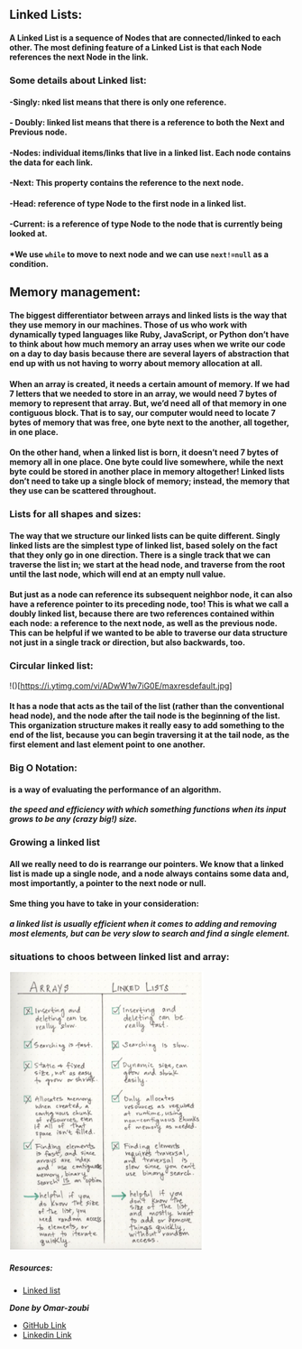 ## Linked Lists:
#### A Linked List is a sequence of Nodes that are connected/linked to each other. The most defining feature of a Linked List is that each Node references the next Node in the link.
### Some details about Linked list:
#### -Singly: nked list means that there is only one reference.
#### - Doubly: linked list means that there is a reference to both the Next and Previous node.
#### -Nodes: individual items/links that live in a linked list. Each node contains the data for each link.
#### -Next: This property contains the reference to the next node.
#### -Head: reference of type Node to the first node in a linked list.
#### -Current: is a reference of type Node to the node that is currently being looked at. 

#### *We use `while` to move to next node and we can use `next!=null` as a condition.


## Memory management:
#### The biggest differentiator between arrays and linked lists is the way that they use memory in our machines. Those of us who work with dynamically typed languages like Ruby, JavaScript, or Python don’t have to think about how much memory an array uses when we write our code on a day to day basis because there are several layers of abstraction that end up with us not having to worry about memory allocation at all.
#### When an array is created, it needs a certain amount of memory. If we had 7 letters that we needed to store in an array, we would need 7 bytes of memory to represent that array. But, we’d need all of that memory in one contiguous block. That is to say, our computer would need to locate 7 bytes of memory that was free, one byte next to the another, all together, in one place.
#### On the other hand, when a linked list is born, it doesn’t need 7 bytes of memory all in one place. One byte could live somewhere, while the next byte could be stored in another place in memory altogether! Linked lists don’t need to take up a single block of memory; instead, the memory that they use can be scattered throughout.

### Lists for all shapes and sizes:
#### The way that we structure our linked lists can be quite different.  Singly linked lists are the simplest type of linked list, based solely on the fact that they only go in one direction. There is a single track that we can traverse the list in; we start at the head node, and traverse from the root until the last node, which will end at an empty null value.
#### But just as a node can reference its subsequent neighbor node, it can also have a reference pointer to its preceding node, too! This is what we call a doubly linked list, because there are two references contained within each node: a reference to the next node, as well as the previous node. This can be helpful if we wanted to be able to traverse our data structure not just in a single track or direction, but also backwards, too.


### Circular linked list:
!()[https://i.ytimg.com/vi/ADwW1w7iG0E/maxresdefault.jpg]
#### It has a node that acts as the tail of the list (rather than the conventional head node), and the node after the tail node is the beginning of the list. This organization structure makes it really easy to add something to the end of the list, because you can begin traversing it at the tail node, as the first element and last element point to one another.

### Big O Notation:
#### is a way of evaluating the performance of an algorithm.
***the speed and efficiency with which something functions when its input grows to be any (crazy big!) size.***
### Growing a linked list
#### All we really need to do is rearrange our pointers. We know that a linked list is made up a single node, and a node always contains some data and, most importantly, a pointer to the next node or null.
#### Sme thing you have to take in your consideration:
***a linked list is usually efficient when it comes to adding and removing most elements, but can be very slow to search and find a single element.***


### situations to choos between linked list and array:
![](img/linkedvsarray.PNG)


##### Resources:

- [Linked list](https://medium.com/basecs/whats-a-linked-list-anyway-part-2-131d96f71996)





***Done by Omar-zoubi***
- [GitHub Link](https://github.com/Omar-zoubi)
- [Linkedin Link](https://www.linkedin.com/in/omar-alzoubi-54034bb4/)
